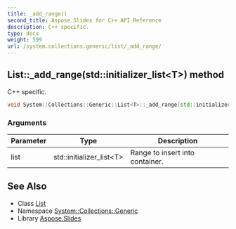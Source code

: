 ```yaml
---
title: _add_range()
second_title: Aspose.Slides for C++ API Reference
description: C++ specific.
type: docs
weight: 599
url: /system.collections.generic/list/_add_range/
---
```

## List::_add_range(std::initializer_list\<T\>) method


C++ specific.

```cpp
void System::Collections::Generic::List<T>::_add_range(std::initializer_list<T> list)
```


### Arguments

| Parameter | Type | Description |
| --- | --- | --- |
| list | std::initializer_list\<T\> | Range to insert into container. |

## See Also

* Class [List](../)
* Namespace [System::Collections::Generic](../../)
* Library [Aspose.Slides](../../../)